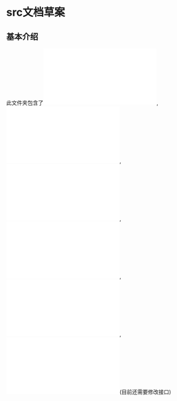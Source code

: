 # src文档草案

## 基本介绍
此文件夹包含了![对战平台内核](plat.py), ![样例随机ai](player.py), ![复盘可视化](analyser.py), ![可供引用的帮助库](constants.py), ![隔离代码装置](secureclass.py), ![样例初级ai](less_stupid_player.py)(目前还需要修改接口)
